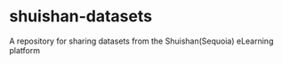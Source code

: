 # shuishan-datasets
A repository for sharing datasets from the Shuishan(Sequoia) eLearning platform
